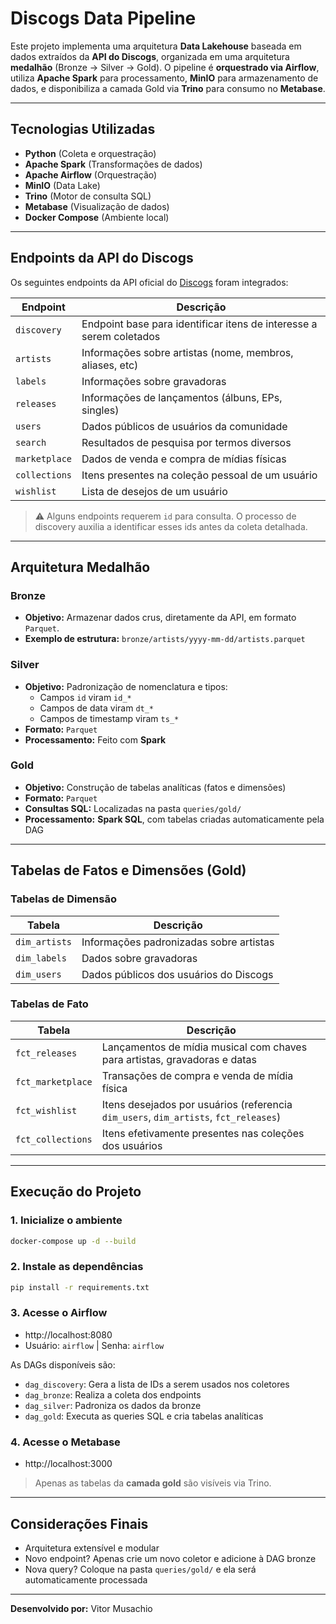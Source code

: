 # Discogs Data Pipeline

Este projeto implementa uma arquitetura **Data Lakehouse** baseada em dados extraídos da **API do Discogs**, organizada em uma arquitetura **medalhão** (Bronze → Silver → Gold). O pipeline é **orquestrado via Airflow**, utiliza **Apache Spark** para processamento, **MinIO** para armazenamento de dados, e disponibiliza a camada Gold via **Trino** para consumo no **Metabase**.

---

## Tecnologias Utilizadas

- **Python** (Coleta e orquestração)
- **Apache Spark** (Transformações de dados)
- **Apache Airflow** (Orquestração)
- **MinIO** (Data Lake)
- **Trino** (Motor de consulta SQL)
- **Metabase** (Visualização de dados)
- **Docker Compose** (Ambiente local)

---

## Endpoints da API do Discogs

Os seguintes endpoints da API oficial do [Discogs](https://www.discogs.com/developers/) foram integrados:

| Endpoint | Descrição |
|----------|-----------|
| `discovery`     | Endpoint base para identificar itens de interesse a serem coletados |
| `artists`       | Informações sobre artistas (nome, membros, aliases, etc) |
| `labels`        | Informações sobre gravadoras |
| `releases`      | Informações de lançamentos (álbuns, EPs, singles) |
| `users`         | Dados públicos de usuários da comunidade |
| `search`        | Resultados de pesquisa por termos diversos |
| `marketplace`   | Dados de venda e compra de mídias físicas |
| `collections`   | Itens presentes na coleção pessoal de um usuário |
| `wishlist`      | Lista de desejos de um usuário |

> ⚠️ Alguns endpoints requerem `id` para consulta. O processo de discovery auxilia a identificar esses ids antes da coleta detalhada.

---

## Arquitetura Medalhão

### Bronze
- **Objetivo:** Armazenar dados crus, diretamente da API, em formato `Parquet`.
- **Exemplo de estrutura:** `bronze/artists/yyyy-mm-dd/artists.parquet`

### Silver
- **Objetivo:** Padronização de nomenclatura e tipos:
  - Campos `id` viram `id_*`
  - Campos de data viram `dt_*`
  - Campos de timestamp viram `ts_*`
- **Formato:** `Parquet`
- **Processamento:** Feito com **Spark**

### Gold
- **Objetivo:** Construção de tabelas analíticas (fatos e dimensões)
- **Formato:** `Parquet`
- **Consultas SQL:** Localizadas na pasta `queries/gold/`
- **Processamento:** **Spark SQL**, com tabelas criadas automaticamente pela DAG

---

## Tabelas de Fatos e Dimensões (Gold)

### Tabelas de Dimensão

| Tabela         | Descrição |
|----------------|-----------|
| `dim_artists`  | Informações padronizadas sobre artistas |
| `dim_labels`   | Dados sobre gravadoras |
| `dim_users`    | Dados públicos dos usuários do Discogs |

### Tabelas de Fato

| Tabela            | Descrição |
|-------------------|-----------|
| `fct_releases`    | Lançamentos de mídia musical com chaves para artistas, gravadoras e datas |
| `fct_marketplace` | Transações de compra e venda de mídia física |
| `fct_wishlist`    | Itens desejados por usuários (referencia `dim_users`, `dim_artists`, `fct_releases`) |
| `fct_collections` | Itens efetivamente presentes nas coleções dos usuários |

---

## Execução do Projeto

### 1. Inicialize o ambiente

```bash
docker-compose up -d --build
```

### 2. Instale as dependências

```bash
pip install -r requirements.txt
```

### 3. Acesse o Airflow

- http://localhost:8080
- Usuário: `airflow` | Senha: `airflow`

As DAGs disponíveis são:

- `dag_discovery`: Gera a lista de IDs a serem usados nos coletores
- `dag_bronze`: Realiza a coleta dos endpoints
- `dag_silver`: Padroniza os dados da bronze
- `dag_gold`: Executa as queries SQL e cria tabelas analíticas

### 4. Acesse o Metabase

- http://localhost:3000

> Apenas as tabelas da **camada gold** são visíveis via Trino.

---

## Considerações Finais

- Arquitetura extensível e modular
- Novo endpoint? Apenas crie um novo coletor e adicione à DAG bronze
- Nova query? Coloque na pasta `queries/gold/` e ela será automaticamente processada

---

**Desenvolvido por:** Vitor Musachio
